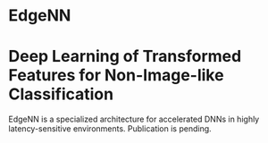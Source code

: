 # EdgeNN
# Deep Learning of Transformed Features for Non-Image-like Classification

EdgeNN is a specialized architecture for accelerated DNNs in highly latency-sensitive environments. Publication is pending.
